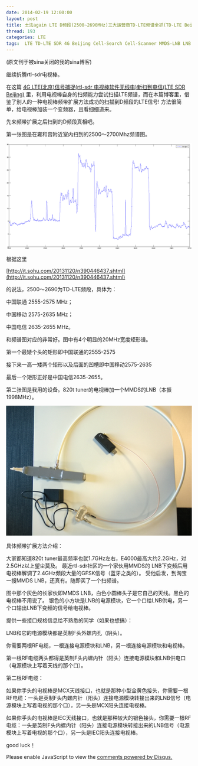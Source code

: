 ```yaml
---
date: 2014-02-19 12:00:00
layout: post
title: 土法again LTE D频段(2500~2690MHz)三大运营商TD-LTE频谱全抓(TD-LTE Beijing capture scan)
thread: 193
categories: LTE
tags:  LTE TD-LTE SDR 4G Beijing Cell-Search Cell-Scanner MMDS-LNB LNB rtl-sdr
---
```


(原文刊于被sina关闭的我的sina博客)

继续折腾rtl-sdr电视棒。

在这篇 [4G LTE(北京)信号捕捉(rtl-sdr 电视棒软件无线电)新扫到电信(LTE SDR Beijing)](http://sdr-x.github.io/4G%20LTE%28%E5%8C%97%E4%BA%AC%29%E4%BF%A1%E5%8F%B7%E6%8D%95%E6%8D%89%28rtl-sdr%20%E7%94%B5%E8%A7%86%E6%A3%92%E8%BD%AF%E4%BB%B6%E6%97%A0%E7%BA%BF%E7%94%B5%29%E6%96%B0%E6%89%AB%E5%88%B0%E7%94%B5%E4%BF%A1%28LTE%20SDR%20Beijing%29/) 里，利用电视棒自身的扫频能力尝试扫描LTE频谱，而在本篇博客里，借鉴了别人的一种电视棒频带扩展方法成功的扫描到D频段的LTE信号! 方法很简单，给电视棒加装一个变频器，且看细细道来。

先来频带扩展之后扫到的D频段真相吧。

第一张图是在雍和宫附近室内扫到的2500～2700Mhz频谱图。

![](../media/beijing-lte-spec1.png)

根据这里

[http://it.sohu.com/20131120/n390446437.shtml](http://it.sohu.com/20131120/n390446437.shtml)

的说法，2500～2690为TD-LTE频段，具体为：

中国联通 2555-2575 MHz；

中国移动 2575-2635 MHz；

中国电信 2635-2655 MHz。

和频谱图对应的非常好。图中有4个明显的20MHz宽度矩形谱。

第一个最矮个头的矩形即中国联通的2555-2575

接下来一高一矮两个矩形以及后面的凹槽即中国移动2575-2635

最后一个矩形正好是中国电信2635-2655。
  
第二张图是我用的设备。820t tuner的电视棒加一个MMDS的LNB（本振1998MHz）。

![](../media/beijing-lte-spec-equipment.jpg)

具体频带扩展方法介绍：

大家都知道820t tuner最高频率也就1.7GHz左右，E4000最高大约2.2GHz，对2.5GHz以上望尘莫及。
最近rtl-sdr社区的一个家伙用MMDS的 LNB下变频后用电视棒解调了2.4GHz频段大量的GFSK信号（蓝牙之类的）。
受他启发，到淘宝一搜MMDS LNB，还真有。随即买了一个扫频谱。

图中那个灰色的长家伙即MMDS LNB，白色小圆棒头子是它自己的天线。黑色的电视棒不用说了。
银色的小方块是LNB的电源模块，它一个口给LNB供电，另一个口输出LNB下变频的信号给电视棒。

提供一些接口规格信息给不熟悉的同学（如果也想搞）：

LNB和它的电源模块都是英制F头外螺内孔（阴头）。

你需要两根RF电缆，一根连接电源模块和LNB，另一根连接电源模块和电视棒。

第一根RF电缆两头都得是英制F头内螺内针（阳头）连接电源模块和LNB供电口（电源模块上写着天线的那个口）。

第二根RF电缆：

如果你手头的电视棒是MCX天线接口，也就是那种小型金黄色接头，你需要一根RF电缆：一头是英制F头内螺内针（阳头）连接电源模块转接出来的LNB信号（电源模块上写着电视的那个口），另一头是MCX阳头连接电视棒。

如果你手头的电视棒是IEC天线接口，也就是那种较大的银色接头，你需要一根RF电缆：一头是英制F头内螺内针（阳头）连接电源模块转接出来的LNB信号（电源模块上写着电视的那个口），另一头是IEC阳头连接电视棒。

good luck！

<div id="disqus_thread"></div>
<script type="text/javascript">
    /* * * CONFIGURATION VARIABLES: EDIT BEFORE PASTING INTO YOUR WEBPAGE * * */
    var disqus_shortname = 'jiaoxianjun'; // required: replace example with your forum shortname

    /* * * DON'T EDIT BELOW THIS LINE * * */
    (function() {
        var dsq = document.createElement('script'); dsq.type = 'text/javascript'; dsq.async = true;
        dsq.src = '//' + disqus_shortname + '.disqus.com/embed.js';
        (document.getElementsByTagName('head')[0] || document.getElementsByTagName('body')[0]).appendChild(dsq);
    })();
</script>
<noscript>Please enable JavaScript to view the <a href="http://disqus.com/?ref_noscript">comments powered by Disqus.</a></noscript>

